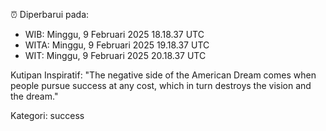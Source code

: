 ⏰ Diperbarui pada:
- WIB: Minggu, 9 Februari 2025 18.18.37 UTC
- WITA: Minggu, 9 Februari 2025 19.18.37 UTC
- WIT: Minggu, 9 Februari 2025 20.18.37 UTC

Kutipan Inspiratif:
"The negative side of the American Dream comes when people pursue success at any cost, which in turn destroys the vision and the dream."


Kategori: success

